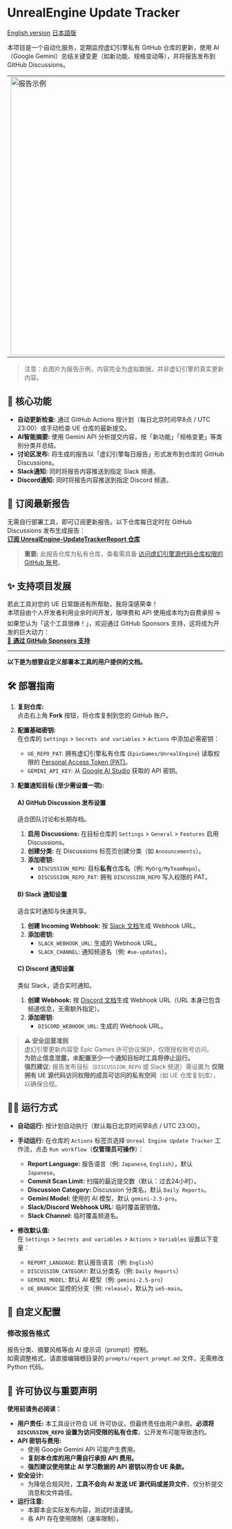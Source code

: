 # **UnrealEngine Update Tracker**

[English version](README.en.md)
[日本語版](README.jp.md)

本项目是一个自动化服务，定期监控虚幻引擎私有 GitHub 仓库的更新，使用 AI（Google Gemini）总结关键变更（如新功能、规格变动等），并将报告发布到 GitHub Discussions。

<table><tr><td>
<img width="644" alt="报告示例" src="https://github.com/pafuhana1213/Screenshot/blob/master/Report_sample_jp.png" />
</td></tr></table>

> 注意：此图片为报告示例，内容完全为虚拟数据，并非虚幻引擎的真实更新内容。

## 🌟 核心功能

-   **自动更新检查:** 通过 GitHub Actions 按计划（每日北京时间早8点 / UTC 23:00）或手动检查 UE 仓库的最新提交。
-   **AI智能摘要:** 使用 Gemini API 分析提交内容，按「新功能」「规格变更」等类别分类并总结。
-   **讨论区发布:** 将生成的报告以「虚幻引擎每日报告」形式发布到仓库的 GitHub Discussions。
-   **Slack通知:** 同时将报告内容推送到指定 Slack 频道。
-   **Discord通知:** 同时将报告内容推送到指定 Discord 频道。

## 🚀 订阅最新报告

无需自行部署工具，即可订阅更新报告。以下仓库每日定时在 GitHub Discussions 发布生成报告：  
[**订阅 UnrealEngine-UpdateTrackerReport 仓库**](https://github.com/pafuhana1213/UnrealEngine-UpdateTrackerReport)

> **重要:** 此报告仓库为私有仓库，查看需具备 [访问虚幻引擎源代码仓库权限的 GitHub 账号](https://www.unrealengine.com/ja/ue-on-github)。

## ✨ 支持项目发展

若此工具对您的 UE 日常跟进有所帮助，我将深感荣幸！  
本项目由个人开发者利用业余时间开发，咖啡费和 API 使用成本均为自费承担 ☕  
如果您认为「这个工具很棒！」，欢迎通过 GitHub Sponsors 支持，这将成为开发的巨大动力：  
[💖 **通过 GitHub Sponsors 支持**](https://github.com/sponsors/pafuhana1213)

---

**以下是为想要自定义部署本工具的用户提供的文档。**

## 🛠️ 部署指南

1.  **复刻仓库:**  
    点击右上角 **Fork** 按钮，将仓库复制到您的 GitHub 账户。

2.  **配置基础密钥:**  
    在仓库的 `Settings` > `Secrets and variables` > `Actions` 中添加必需密钥：
    -   `UE_REPO_PAT`: 拥有虚幻引擎私有仓库 (`EpicGames/UnrealEngine`) 读取权限的 [Personal Access Token (PAT)](https://docs.github.com/en/authentication/keeping-your-account-and-data-secure/managing-your-personal-access-tokens)。
    -   `GEMINI_API_KEY`: 从 [Google AI Studio](https://aistudio.google.com/app/apikey) 获取的 API 密钥。

3.  **配置通知目标 (至少需设置一项):**  
    #### A) GitHub Discussion 发布设置  
    适合团队讨论和长期存档。
    1.  **启用 Discussions:** 在目标仓库的 `Settings` > `General` > `Features` 启用 Discussions。
    2.  **创建分类:** 在 Discussions 标签页创建分类（如 `Announcements`）。
    3.  **添加密钥:**  
        -   `DISCUSSION_REPO`: 目标**私有**仓库名（例: `MyOrg/MyTeamRepo`）。
        -   `DISCUSSION_REPO_PAT`: 拥有 `DISCUSSION_REPO` 写入权限的 PAT。

    #### B) Slack 通知设置  
    适合实时通知与快速共享。
    1.  **创建 Incoming Webhook:** 按 [Slack 文档](https://slack.com/intl/ja-jp/help/articles/115005265063-Slack-%E3%81%A7%E3%81%AE-Incoming-Webhook-%E3%81%AE%E5%88%A9%E7%94%A8)生成 Webhook URL。
    2.  **添加密钥:**  
        -   `SLACK_WEBHOOK_URL`: 生成的 Webhook URL。
        -   `SLACK_CHANNEL`: 通知频道名（例: `#ue-updates`）。

    #### C) Discord 通知设置  
    类似 Slack，适合实时通知。
    1.  **创建 Webhook:** 按 [Discord 文档](https://support.discord.com/hc/ja/articles/228383668-%E3%82%B5%E3%83%BC%E3%83%90%E3%83%BC%E3%81%A7Webhooks%E3%82%92%E4%BD%BF%E3%81%86%E3%81%AB%E3%81%AF)生成 Webhook URL（URL 本身已包含频道信息，无需额外指定）。
    2.  **添加密钥:**  
        -   `DISCORD_WEBHOOK_URL`: 生成的 Webhook URL。

> **⚠️ 安全运营准则**  
> 虚幻引擎更新内容受 Epic Games 许可协议保护，仅限授权账号访问。  
> **为防止信息泄露，未配置至少一个通知目标时工具将停止运行。**  
> **强烈建议:** 报告发布目标（`DISCUSSION_REPO` 或 Slack 频道）需设置为 **仅限拥有 UE 源代码访问权限的成员可访问的私有空间**（如 UE 仓库复刻库），以确保合规。

## 🏃‍♀️ 运行方式

-   **自动运行:** 按计划自动执行（默认每日北京时间早8点 / UTC 23:00）。
-   **手动运行:** 在仓库的 `Actions` 标签页选择 `Unreal Engine Update Tracker` 工作流，点击 `Run workflow`（**仅管理员可操作**）：  
    -   **Report Language:** 报告语言（例: `Japanese`, `English`），默认 `Japanese`。
    -   **Commit Scan Limit:** 扫描的最近提交数（默认：过去24小时）。
    -   **Discussion Category:** Discussion 分类名，默认 `Daily Reports`。
    -   **Gemini Model:** 使用的 AI 模型，默认 `gemini-2.5-pro`。
    -   **Slack/Discord Webhook URL:** 临时覆盖密钥值。
    -   **Slack Channel:** 临时覆盖频道名。

-   **修改默认值:**  
    在 `Settings` > `Secrets and variables` > `Actions` > `Variables` 设置以下变量：
    -   `REPORT_LANGUAGE`: 默认报告语言（例: `English`）
    -   `DISCUSSION_CATEGORY`: 默认分类名（例: `Daily Reports`）
    -   `GEMINI_MODEL`: 默认 AI 模型（例: `gemini-2.5-pro`）
    -   `UE_BRANCH`: 监控的分支（例: `release`），默认为 `ue5-main`。

## 🎨 自定义配置

### 修改报告格式
报告分类、摘要风格等由 AI 提示词（prompt）控制。  
如需调整格式，请直接编辑根目录的 `prompts/report_prompt.md` 文件，无需修改 Python 代码。

## 📝 许可协议与重要声明

**使用前请务必阅读：**

-   **用户责任:** 本工具设计符合 UE 许可协议，但最终责任由用户承担。**必须将 `DISCUSSION_REPO` 设置为访问受限的私有仓库**，公开发布可能导致违约。
-   **API 密钥与费用:**  
    -   使用 Google Gemini API 可能产生费用。  
    -   **复刻本仓库的用户需自行承担 API 费用。**  
    -   **强烈建议使用禁止 AI 学习数据的 API 密钥以符合 UE 条款。**
-   **安全设计:**  
    -   为降低合规风险，**工具不会向 AI 发送 UE 源代码或差异文件**，仅分析提交消息和文件路径。
-   **运行注意:**  
    -   本脚本会实际发布内容，测试时请谨慎。  
    -   各 API 存在使用限制（速率限制）。
